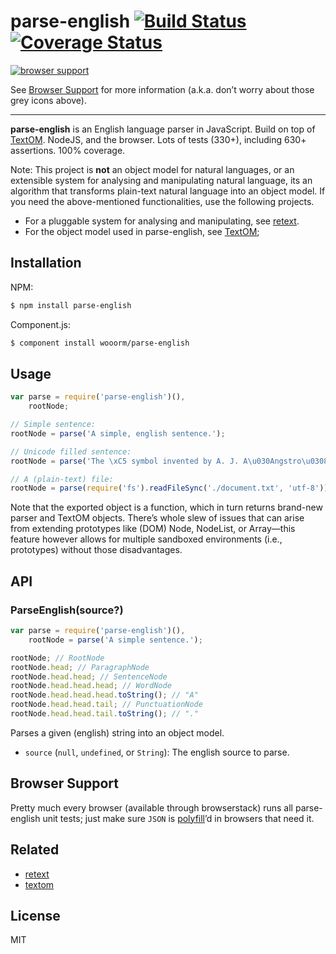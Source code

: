 # parse-english [![Build Status](https://travis-ci.org/wooorm/parse-english.svg?branch=master)](https://travis-ci.org/wooorm/parse-english) [![Coverage Status](https://img.shields.io/coveralls/wooorm/parse-english.svg)](https://coveralls.io/r/wooorm/parse-english?branch=master)

[![browser support](https://ci.testling.com/wooorm/parse-english.png) ](https://ci.testling.com/wooorm/parse-english)

See [Browser Support](#browser-support) for more information (a.k.a. don’t worry about those grey icons above).

---

**parse-english** is an English language parser in JavaScript. Build on top of [TextOM](https://github.com/wooorm/textom/). NodeJS, and the browser. Lots of tests (330+), including 630+ assertions. 100% coverage.

Note: This project is **not** an object model for natural languages, or an extensible system for analysing and manipulating natural language, its an algorithm that transforms plain-text natural language into an object model. If you need the above-mentioned functionalities, use the following projects.

* For a pluggable system for analysing and manipulating, see [retext](https://github.com/wooorm/retext "Retext").
* For the object model used in parse-english, see [TextOM](https://github.com/wooorm/textom/ "TextOM");

## Installation

NPM:
```sh
$ npm install parse-english
```

Component.js:
```sh
$ component install wooorm/parse-english
```

## Usage

````js
var parse = require('parse-english')(),
    rootNode;

// Simple sentence:
rootNode = parse('A simple, english sentence.');

// Unicode filled sentence:
rootNode = parse('The \xC5 symbol invented by A. J. A\u030Angstro\u0308m (1814, Lo\u0308gdo\u0308, \u2013 1874) denotes the length 10\u207B\xB9\u2070 m.');

// A (plain-text) file:
rootNode = parse(require('fs').readFileSync('./document.txt', 'utf-8'));
````

Note that the exported object is a function, which in turn returns brand-new parser and TextOM objects. There’s whole slew of issues that can arise from extending prototypes like (DOM) Node, NodeList, or Array—this feature however allows for multiple sandboxed environments (i.e., prototypes) without those disadvantages.

## API

### ParseEnglish(source?)

```js
var parse = require('parse-english')(),
    rootNode = parse('A simple sentence.');

rootNode; // RootNode
rootNode.head; // ParagraphNode
rootNode.head.head; // SentenceNode
rootNode.head.head.head; // WordNode
rootNode.head.head.head.toString(); // "A"
rootNode.head.head.tail; // PunctuationNode
rootNode.head.head.tail.toString(); // "."
```

Parses a given (english) string into an object model.

- `source` (`null`, `undefined`, or `String`): The english source to parse.

## Browser Support
Pretty much every browser (available through browserstack) runs all parse-english unit tests; just make sure `JSON` is [polyfill](https://github.com/douglascrockford/JSON-js)’d in browsers that need it.

## Related

  * [retext](https://github.com/wooorm/retext "Retext")
  * [textom](https://github.com/wooorm/textom "TextOM")

## License

  MIT

